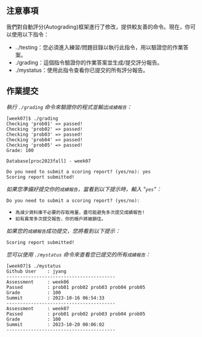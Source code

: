 ## 注意事項

我們對自動評分(Autograding)框架進行了修改，提供較友善的命令。現在，你可以使用以下指令：

- ../testing：您必須進入練習/問題目錄以執行此指令，用以驗證您的作業答案。
- ./grading：這個指令驗證你的作業答案並生成/提交評分報告。
- ./mystatus：使用此指令查看你已提交的所有評分報告。

## 作業提交

*執行 `./grading` 命令來驗證你的程式並輸出`成績報告`：*
```
[week07]$ ./grading
Checking 'prob01' => passed!
Checking 'prob02' => passed!
Checking 'prob03' => passed!
Checking 'prob04' => passed!
Checking 'prob05' => passed!
Grade: 100

Database[proc2023fall] - week07

Do you need to submit a scoring report? (yes/no): yes
Scoring report submitted!
```

*如果您準備好提交你的`成績報告`，當看到以下提示時，輸入 "`yes`"：*
```
Do you need to submit a scoring report? (yes/no):
```
- `為減少資料庫不必要的存取用量，盡可能避免多次提交成績報告!` 
- `如有異常多次提交報告，你的帳戶將被鎖住。`

*如果您的`成績報告`成功提交，您將看到以下提示：*
```
Scoring report submitted!
```

*您可以使用 `./mystatus` 命令來查看您已提交的所有`成績報告`：*
```shell
[week07]$ ./mystatus
Github User    : jyang
----------------------------------------
Assessment     : week06
Passed         : prob01 prob02 prob03 prob04 prob05 
Grade          : 100
Summit         : 2023-10-16 06:54:33
----------------------------------------
Assessment     : week07
Passed         : prob01 prob02 prob03 prob04 prob05 
Grade          : 100
Summit         : 2023-10-20 00:06:02
----------------------------------------
```